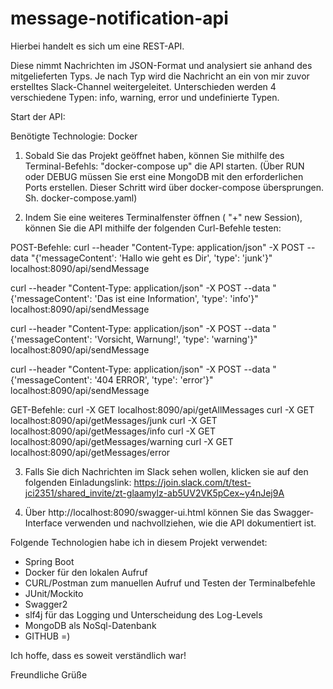 # message-notification-api


Hierbei handelt es sich um eine REST-API. 

Diese nimmt Nachrichten im JSON-Format und analysiert sie anhand des mitgelieferten Typs. Je nach Typ wird die Nachricht an ein von mir zuvor erstelltes
Slack-Channel weitergeleitet. Unterschieden werden 4 verschiedene Typen: info, warning, error und undefinierte Typen. 

Start der API:

Benötigte Technologie: Docker

1. Sobald Sie das Projekt geöffnet haben, können Sie mithilfe des Terminal-Befehls: "docker-compose up" die API starten.
(Über RUN oder DEBUG müssen Sie erst eine MongoDB mit den erforderlichen Ports erstellen. Dieser Schritt wird über docker-compose übersprungen. 
Sh. docker-compose.yaml)

2. Indem Sie eine weiteres Terminalfenster öffnen ( "+" new Session), können Sie die API mithilfe der folgenden Curl-Befehle testen:

POST-Befehle:
curl --header "Content-Type: application/json" -X POST --data "{'messageContent': 'Hallo wie geht es Dir', 'type': 'junk'}" localhost:8090/api/sendMessage

curl --header "Content-Type: application/json" -X POST --data "{'messageContent': 'Das ist eine Information', 'type': 'info'}" localhost:8090/api/sendMessage

curl --header "Content-Type: application/json" -X POST --data "{'messageContent': 'Vorsicht, Warnung!', 'type': 'warning'}" localhost:8090/api/sendMessage

curl --header "Content-Type: application/json" -X POST --data "{'messageContent': '404 ERROR', 'type': 'error'}" localhost:8090/api/sendMessage


GET-Befehle:
curl -X GET localhost:8090/api/getAllMessages
curl -X GET localhost:8090/api/getMessages/junk
curl -X GET localhost:8090/api/getMessages/info
curl -X GET localhost:8090/api/getMessages/warning
curl -X GET localhost:8090/api/getMessages/error

3. Falls Sie dich Nachrichten im Slack sehen wollen, klicken sie auf den folgenden Einladungslink:
https://join.slack.com/t/test-jci2351/shared_invite/zt-glaamylz-ab5UV2VK5pCex~y4nJej9A

4. Über http://localhost:8090/swagger-ui.html können Sie das Swagger-Interface verwenden und nachvollziehen, wie die API dokumentiert ist.

Folgende Technologien habe ich in diesem Projekt verwendet:

- Spring Boot
- Docker für den lokalen Aufruf
- CURL/Postman zum manuellen Aufruf und Testen der Terminalbefehle
- JUnit/Mockito
- Swagger2
- slf4j für das Logging und Unterscheidung des Log-Levels
- MongoDB als NoSql-Datenbank
- GITHUB =)

Ich hoffe, dass es soweit verständlich war! 


Freundliche Grüße
